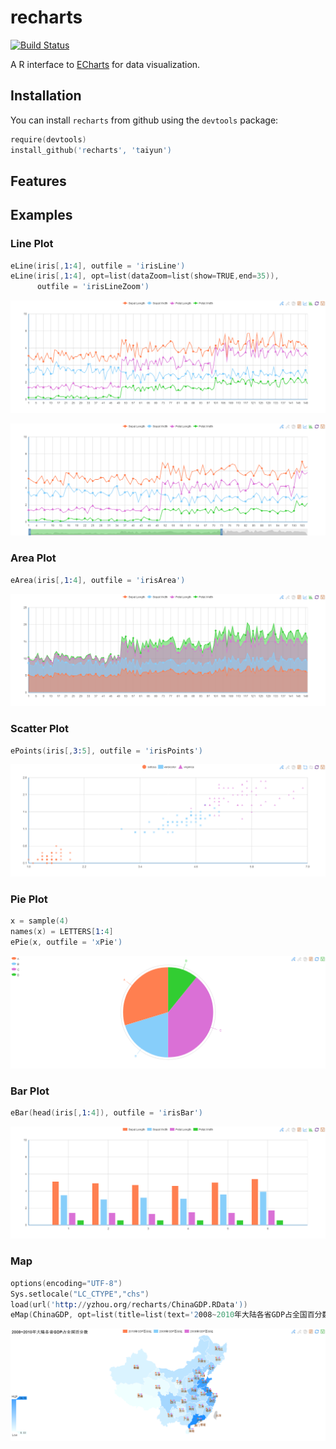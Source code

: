 recharts
========

[![Build Status](https://travis-ci.org/taiyun/recharts.png)](https://travis-ci.org/taiyun/recharts)

A R interface to [ECharts](https://github.com/ecomfe/echarts) for data visualization.


## Installation

You can install `recharts` from github using the `devtools` package:

```s
require(devtools)
install_github('recharts', 'taiyun')
```

## Features


## Examples


### Line Plot

```s
eLine(iris[,1:4], outfile = 'irisLine')
eLine(iris[,1:4], opt=list(dataZoom=list(show=TRUE,end=35)),
      outfile = 'irisLineZoom')
```

![Line Plot](screenshots/irisLine.PNG)

![Line Zoom Plot](screenshots/irisLineZoom.PNG)

### Area Plot

```s
eArea(iris[,1:4], outfile = 'irisArea')
```

![Area Plot](screenshots/irisArea.PNG)


### Scatter Plot

```s
ePoints(iris[,3:5], outfile = 'irisPoints')
```

![Scatter Plot](screenshots/irisPoints.PNG)


### Pie Plot

```s
x = sample(4)
names(x) = LETTERS[1:4]
ePie(x, outfile = 'xPie')
```

![Pie Plot](screenshots/xPie.PNG)


### Bar Plot


```s
eBar(head(iris[,1:4]), outfile = 'irisBar')
```

![Bar Plot](screenshots/irisBar.PNG)


### Map

```s
options(encoding="UTF-8")
Sys.setlocale("LC_CTYPE","chs")
load(url('http://yzhou.org/recharts/ChinaGDP.RData'))
eMap(ChinaGDP, opt=list(title=list(text='2008~2010年大陆各省GDP占全国百分数')), outfile = 'ChinaGDP')
```

![Map](screenshots/irisChinaMap.PNG)
